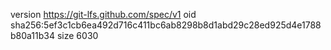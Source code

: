 version https://git-lfs.github.com/spec/v1
oid sha256:5ef3c1cb6ea492d716c411bc6ab8298b8d1abd29c28ed925d4e1788b80a11b34
size 6030
